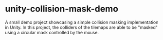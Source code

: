 # unity-collision-mask-demo
A small demo project showcasing a simple collision masking implementation in Unity. In this project, the colliders of the tilemaps are able to be "masked" using a circular mask controlled by the mouse.
